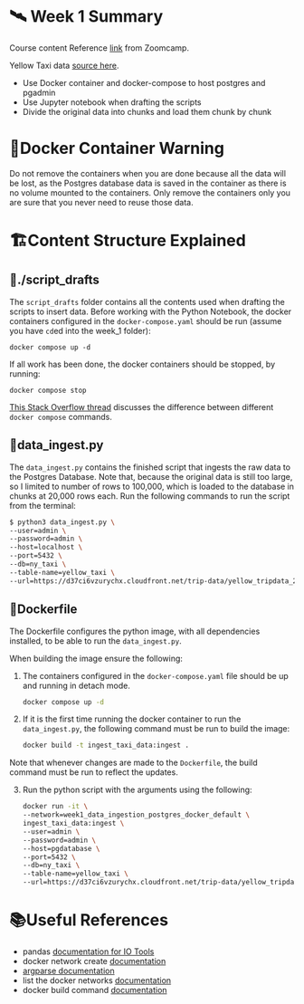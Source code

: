 # :artificial_satellite: Week 1 Summary 
Course content Reference [link](https://dezoomcamp.streamlit.app/Week_1_Introduction_&_Prerequisites) from Zoomcamp.

Yellow Taxi data [source here](https://www.nyc.gov/site/tlc/about/tlc-trip-record-data.page).

- Use Docker container and docker-compose to host postgres and pgadmin
- Use Jupyter notebook when drafting the scripts
- Divide the original data into chunks and load them chunk by chunk

# 💖Docker Container Warning

Do not remove the containers when you are done because all the data will be lost, as the Postgres database data is saved in the container as there is no volume mounted to the containers. Only remove the containers only you are sure that you never need to reuse those data.
  
# 🏗️Content Structure Explained

## 📂./script_drafts

The `script_drafts` folder contains all the contents used when drafting the scripts to insert data. Before working with the Python Notebook, the docker containers configured in the `docker-compose.yaml` should be run (assume you have `cd`ed into the week_1 folder):

`docker compose up -d`


If all work has been done, the docker containers should be stopped, by running:

`docker compose stop`

[This Stack Overflow thread](https://stackoverflow.com/questions/46428420/docker-compose-up-down-stop-start-difference) discusses the difference between different `docker compose` commands.

## 🐍data_ingest.py
The `data_ingest.py` contains the finished script that ingests the raw data to the Postgres Database.
Note that, because the original data is still too large, so I limited to number of rows to 100,000, which is loaded to the database in chunks at 20,000 rows each.
Run the following commands to run the script from the terminal:

```bash
$ python3 data_ingest.py \
--user=admin \
--password=admin \
--host=localhost \
--port=5432 \
--db=ny_taxi \
--table-name=yellow_taxi \
--url=https://d37ci6vzurychx.cloudfront.net/trip-data/yellow_tripdata_2023-09.parquet
```
## 🐳Dockerfile
The Dockerfile configures the python image, with all dependencies installed, to be able to run the `data_ingest.py`.

When building the image ensure the following:

1. The containers configured in the `docker-compose.yaml` file should be up and running in detach mode.

    ```bash
    docker compose up -d
    ```
2. If it is the first time running the docker container to run the `data_ingest.py`, the following command must be run to build the image:

    ```bash
    docker build -t ingest_taxi_data:ingest .
    ```
Note that whenever changes are made to the `Dockerfile`, the build command must be run to reflect the updates.

3. Run the python script with the arguments using the following:
    ```bash
    docker run -it \
    --network=week1_data_ingestion_postgres_docker_default \
    ingest_taxi_data:ingest \
    --user=admin \
    --password=admin \
    --host=pgdatabase \
    --port=5432 \
    --db=ny_taxi \
    --table-name=yellow_taxi \
    --url=https://d37ci6vzurychx.cloudfront.net/trip-data/yellow_tripdata_2023-09.parquet
    ```


# 📚Useful References

- pandas [documentation for IO Tools](https://pandas.pydata.org/pandas-docs/version/0.14.1/io.html#sql-queries)
- docker network create [documentation](https://docs.docker.com/engine/reference/commandline/network_create/)
- [argparse documentation](https://docs.python.org/3/library/argparse.html)
- list the docker networks [documentation](https://docs.docker.com/engine/reference/commandline/network_ls/)
- docker build command [documentation](https://docs.docker.com/engine/reference/commandline/build/)